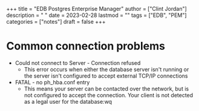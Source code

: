 +++
title = "EDB Postgres Enterprise Manager"
author = ["Clint Jordan"]
description = " "
date = 2023-02-28
lastmod = ""
tags = ["EDB", "PEM"]
categories = ["notes"]
draft = false
+++


# Common connection problems

* Could not connect to Server - Connection refused
    - This error occurs when either the database server isn't running or the
      server isn't configured to accept external TCP/IP connections
* FATAL - no ph_hba.conf entry
    - This means your server can be contacted over the network, but is not
configured to accept the connection. Your client is not detected as a legal user
for the database:wq

